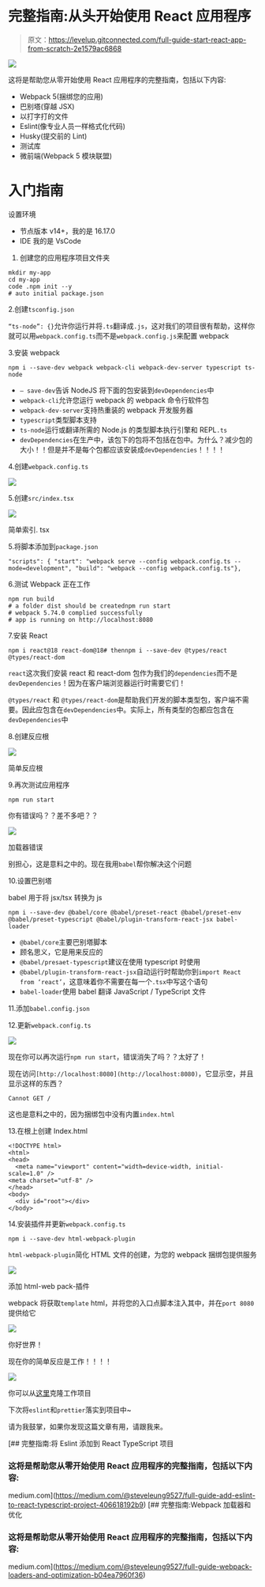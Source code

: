 # 完整指南:从头开始使用 React 应用程序

> 原文：<https://levelup.gitconnected.com/full-guide-start-react-app-from-scratch-2e1579ac6868>

![](img/1926a67f38964445a09bddabf5752940.png)

这将是帮助您从零开始使用 React 应用程序的完整指南，包括以下内容:

*   Webpack 5(捆绑您的应用)
*   巴别塔(穿越 JSX)
*   以打字打的文件
*   Eslint(像专业人员一样格式化代码)
*   Husky(提交前的 Lint)
*   测试库
*   微前端(Webpack 5 模块联盟)

# 入门指南

设置环境

*   节点版本 v14+，我的是 16.17.0
*   IDE 我的是 VsCode

1.  创建您的应用程序项目文件夹

```
mkdir my-app
cd my-app
code .npm init --y
# auto initial package.json
```

2.创建`tsconfig.json`

`“ts-node”: {}`允许你运行并将`.ts`翻译成`.js`，这对我们的项目很有帮助，这样你就可以用`webpack.config.ts`而不是`webpack.config.js`来配置 webpack

3.安装 webpack

```
npm i --save-dev webpack webpack-cli webpack-dev-server typescript ts-node
```

*   `— save-dev`告诉 NodeJS 将下面的包安装到`devDependencies`中
*   `webpack-cli`允许您运行 webpack 的 webpack 命令行软件包
*   `webpack-dev-server`支持热重装的 webpack 开发服务器
*   `typescript`类型脚本支持
*   `ts-node`运行或翻译所需的 Node.js 的类型脚本执行引擎和 REPL`.ts`
*   `devDependencies`在生产中，该包下的包将不包括在包中。为什么？减少包的大小！！但是并不是每个包都应该安装成`devDependencies`！！！！

4.创建`webpack.config.ts`

![](img/2a8150576186f174d34fdbc8aeba51a5.png)

5.创建`src/index.tsx`

![](img/22a649ce259d0103ccb0d03c83f7e2bb.png)

简单索引. tsx

5.将脚本添加到`package.json`

```
"scripts": { "start": "webpack serve --config webpack.config.ts --mode=development", "build": "webpack --config webpack.config.ts"},
```

6.测试 Webpack 正在工作

```
npm run build
# a folder dist should be creatednpm run start
# webpack 5.74.0 complied successfully
# app is running on http://localhost:8080
```

7.安装 React

```
npm i react@18 react-dom@18# thennpm i --save-dev @types/react @types/react-dom
```

`react`这次我们安装 react 和 react-dom 包作为我们的`dependencies`而不是`devDependencies`！因为在客户端浏览器运行时需要它们！

`@types/react` 和 `@types/react-dom`是帮助我们开发的脚本类型包，客户端不需要。因此应包含在`devDependencies`中。实际上，所有类型的包都应包含在`devDependencies`中

8.创建反应根

![](img/11618f18597c1eb4465914901eafdf98.png)

简单反应根

9.再次测试应用程序

```
npm run start
```

你有错误吗？？差不多吧？？

![](img/629fca181883e09570666364d27bb441.png)

加载器错误

别担心，这是意料之中的。现在我用`babel`帮你解决这个问题

10.设置巴别塔

babel 用于将 jsx/tsx 转换为 js

```
npm i --save-dev @babel/core @babel/preset-react @babel/preset-env @babel/preset-typescript @babel/plugin-transform-react-jsx babel-loader
```

*   `@babel/core`主要巴别塔脚本
*   顾名思义，它是用来反应的
*   `@babel/presaet-typescript`建议在使用 typescript 时使用
*   `@babel/plugin-transform-react-jsx`自动运行时帮助你到`import React from ‘react’`，这意味着你不需要在每一个`.tsx`中写这个语句
*   `babel-loader`使用 babel 翻译 JavaScript / TypeScript 文件

11.添加`babel.config.json`

12.更新`webpack.config.ts`

![](img/7c12ac036b2354dacdfdf38e67857454.png)

现在你可以再次运行`npm run start`，错误消失了吗？？太好了！

现在访问`[http://localhost:8080](http://localhost:8080)`，它显示空，并且显示这样的东西？

```
Cannot GET /
```

这也是意料之中的，因为捆绑包中没有内置`index.html`

13.在根上创建 Index.html

```
<!DOCTYPE html>
<html>
<head>
  <meta name="viewport" content="width=device-width, initial-scale=1.0" />
<meta charset="utf-8" />
</head>
<body>
  <div id="root"></div>
</body>
```

14.安装插件并更新`webpack.config.ts`

```
npm i --save-dev html-webpack-plugin
```

`html-webpack-plugin`简化 HTML 文件的创建，为您的 webpack 捆绑包提供服务

![](img/373ce2b404ce059ee6227aca884bc497.png)

添加 html-web pack-插件

webpack 将获取`template` html，并将您的入口点脚本注入其中，并在`port 8080`提供给它

![](img/f251ceddc6dd59af1d2208c44cc2011f.png)

你好世界！

现在你的简单反应是工作！！！！

![](img/15a089693e660a821b61ca4e536a4289.png)

你可以从[这里](https://github.com/leungtinyau27m5/react-start-from-scratch/tree/master/react-from-scratch)克隆工作项目

下次将`eslint`和`prettier`落实到项目中~

请为我鼓掌，如果你发现这篇文章有用，请跟我来。

[](https://medium.com/@steveleung9527/full-guide-add-eslint-to-react-typescript-project-406618192b9) [## 完整指南:将 Eslint 添加到 React TypeScript 项目

### 这将是帮助您从零开始使用 React 应用程序的完整指南，包括以下内容:

medium.com](https://medium.com/@steveleung9527/full-guide-add-eslint-to-react-typescript-project-406618192b9) [](https://medium.com/@steveleung9527/full-guide-webpack-loaders-and-optimization-b04ea7960f36) [## 完整指南:Webpack 加载器和优化

### 这将是帮助您从零开始使用 React 应用程序的完整指南，包括以下内容:

medium.com](https://medium.com/@steveleung9527/full-guide-webpack-loaders-and-optimization-b04ea7960f36)